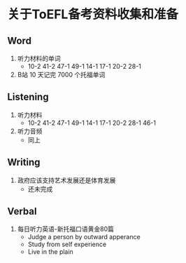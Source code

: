 # 关于ToEFL备考资料收集和准备

## Word
1. 听力材料的单词
    + 10-2 41-2 47-1 49-1 14-1 17-1 20-2 28-1
2. B站 10 天记完 7000 个托福单词

## Listening
1. 听力材料
    + 10-2 41-2 47-1 49-1 14-1 17-1 20-2 28-1 46-1
2. 听力音频
    + 同上
## Writing
1. 政府应该支持艺术发展还是体育发展
    + 还未完成

## Verbal
1. 每日听力英语-新托福口语黄金80篇 
    + Judge a person by outward apperance
    + Study from self experience
    + Live in the plain